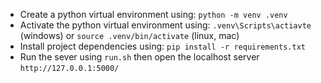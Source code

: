 - Create a python virtual environment using: `python -m venv .venv`
- Activate the python virtual environment using: `.venv\Scripts\actiavte` (windows) or `source .venv/bin/activate` (linux, mac)
- Install project dependencies using: `pip install -r requirements.txt`
- Run the sever using `run.sh` then open the localhost server `http://127.0.0.1:5000/`